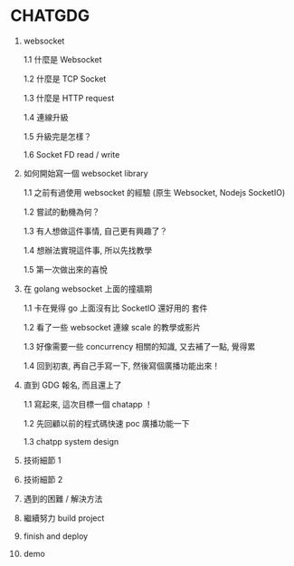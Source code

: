 # CHATGDG

1. websocket

   1.1 什麼是 Websocket

   1.2 什麼是 TCP Socket

   1.3 什麼是 HTTP request

   1.4 連線升級

   1.5 升級完是怎樣？

   1.6 Socket FD read / write

2. 如何開始寫一個 websocket library

   1.1 之前有過使用 websocket 的經驗 (原生 Websocket, Nodejs SocketIO)

   1.2 嘗試的動機為何？

   1.3 有人想做這件事情, 自己更有興趣了？

   1.4 想辦法實現這件事, 所以先找教學

   1.5 第一次做出來的喜悅

3. 在 golang websocket 上面的撞牆期

   1.1 卡在覺得 go 上面沒有比 SocketIO 還好用的 套件

   1.2 看了一些 websocket 連線 scale 的教學或影片

   1.3 好像需要一些 concurrency 相關的知識, 又去補了一點, 覺得累

   1.4 回到初衷, 再自己手寫一下, 然後寫個廣播功能出來！

4. 直到 GDG 報名, 而且還上了

   1.1 寫起來, 這次目標一個 chatapp ！

   1.2 先回顧以前的程式碼快速 poc 廣播功能一下

   1.3 chatpp system design

5. 技術細節 1

6. 技術細節 2

7. 遇到的困難 / 解決方法

8. 繼續努力 build project

9. finish and deploy

10. demo
